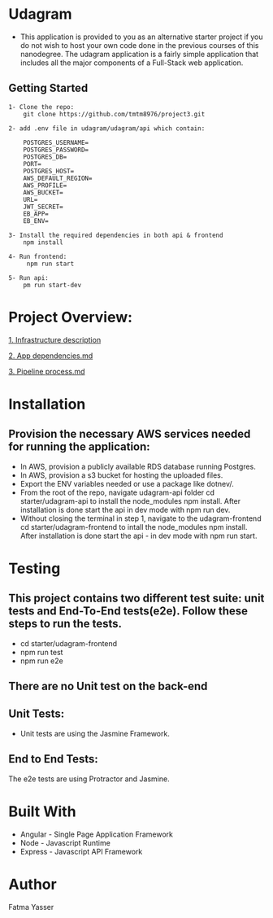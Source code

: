 # Udagram
- This application is provided to you as an alternative starter project if you do not wish to host your own code done in the previous courses of this nanodegree. The udagram    application is a fairly simple application that includes all the major components of a Full-Stack web application.

## Getting Started
    1- Clone the repo:
        git clone https://github.com/tmtm8976/project3.git

    2- add .env file in udagram/udagram/api which contain:

        POSTGRES_USERNAME=
        POSTGRES_PASSWORD=
        POSTGRES_DB=
        PORT=
        POSTGRES_HOST=
        AWS_DEFAULT_REGION=
        AWS_PROFILE=
        AWS_BUCKET=
        URL=
        JWT_SECRET=
        EB_APP=
        EB_ENV=

    3- Install the required dependencies in both api & frontend
        npm install

    4- Run frontend:
         npm run start

    5- Run api:
        pm run start-dev


# Project Overview:

<a href="docs/Infrastructure description.md">1. Infrastructure description</a>

<a href="docs/App dependencies.md">   2. App dependencies.md</a>

<a href="docs/Pipeline process.md">   3. Pipeline process.md</a>

# Installation
## Provision the necessary AWS services needed for running the application:

- In AWS, provision a publicly available RDS database running Postgres.
- In AWS, provision a s3 bucket for hosting the uploaded files.
- Export the ENV variables needed or use a package like dotnev/.
- From the root of the repo, navigate udagram-api folder cd starter/udagram-api to install the node_modules npm install. After installation is done start the api in dev mode with npm run dev.
- Without closing the terminal in step 1, navigate to the udagram-frontend cd starter/udagram-frontend to intall the node_modules npm install. After installation is done start the api - in dev mode with npm run start.

# Testing
## This project contains two different test suite: unit tests and End-To-End tests(e2e). Follow these steps to run the tests.

- cd starter/udagram-frontend
- npm run test
- npm run e2e

## There are no Unit test on the back-end

## Unit Tests:
- Unit tests are using the Jasmine Framework.

## End to End Tests:
The e2e tests are using Protractor and Jasmine.

# Built With
- Angular - Single Page Application Framework
- Node - Javascript Runtime
- Express - Javascript API Framework


# Author
Fatma Yasser
